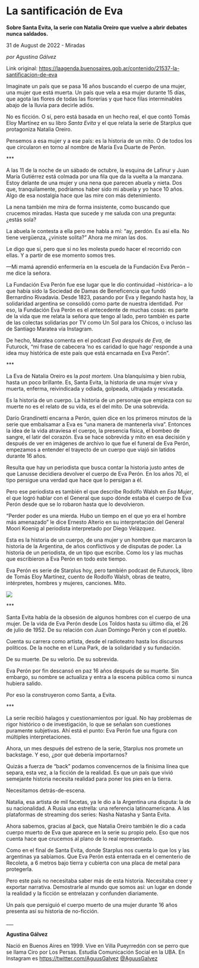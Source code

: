 # La santificación de Eva

**Sobre Santa Evita, la serie con Natalia Oreiro que vuelve a abrir debates nunca saldados.**

31 de August de 2022 - Miradas

_por Agustina Gálvez_

Link original: https://laagenda.buenosaires.gob.ar/contenido/21537-la-santificacion-de-eva



Imaginate un país que se pasa 16 años buscando el cuerpo de una mujer, una mujer que está muerta. Un país que vela a esa mujer durante 15 días, que agota las flores de todas las florerías y que hace filas interminables abajo de la lluvia para decirle adiós.




No es ficción. O sí, pero está basada en un hecho real, el que contó Tomás Eloy Martínez en su libro *Santa Evita* y el que relata la serie de Starplus que protagoniza Natalia Oreiro.




Pensemos a esa mujer y a ese país: es la historia de un mito. O de todos los que circularon en torno al nombre de María Eva Duarte de Perón.




\*\*\*




A las 11 de la noche de un sábado de octubre, la esquina de Lafinur y Juan María Gutiérrez está colmada por una fila que da la vuelta a la manzana. Estoy delante de una mujer y una nena que parecen abuela y nieta. Dos que, tranquilamente, podríamos haber sido mi abuela y yo hace 10 años. Algo de esa nostalgia hace que las mire con más detenimiento.




La nena también me mira de forma insistente, como buscando que crucemos miradas. Hasta que sucede y me saluda con una pregunta: ¿estás sola?




La abuela le contesta a ella pero me habla a mí: “ay, perdón. Es así ella. No tiene vergüenza, ¿viniste solita?” Ahora me miran las dos.




Le digo que sí, pero que si no les molesta puedo hacer el recorrido con ellas. Y a partir de ese momento somos tres.




—Mi mamá aprendió enfermería en la escuela de la Fundación Eva Perón –me dice la señora.




 La Fundación Eva Perón fue ese lugar que le dio continuidad –histórica– a lo que había sido la Sociedad de Damas de Beneficencia que fundó Bernardino Rivadavia. Desde 1823, pasando por Eva y llegando hasta hoy, la solidaridad argentina se consolidó como parte de nuestra identidad. Por eso, la Fundación Eva Perón es el antecedente de muchas cosas: es parte de la vida que me relata la señora que tengo al lado, pero también es parte de las colectas solidarias por TV como Un Sol para los Chicos, o incluso las de Santiago Maratea vía Instagram. 

De hecho, Maratea comenta en el podcast *Eva después de Eva*, de Futurock, “mi frase de cabecera ‘no es caridad lo que hago’ responde a una idea muy histórica de este país que está encarnada en Eva Perón”.
 



\*\*\*




La Eva de Natalia Oreiro es la *post mortem*. Una blanquísima y bien rubia, hasta un poco brillante. Es, Santa Evita, la historia de una mujer viva y muerta, enferma, reivindicada y odiada, golpeada, ultrajada y rescatada.




Es la historia de un cuerpo. La historia de un personaje que empieza con su muerte no es el relato de su vida, es el del mito. De una sobrevida.




Darío Grandinetti encarna a Perón, quien dice en los primeros minutos de la serie que embalsamar a Eva es “una manera de mantenerla viva”. Entonces la idea de la vida atraviesa el cuerpo, la presencia física, el bombeo de sangre, el latir del corazón. Eva se hace sobrevida y mito en esa decisión y después de ver en imágenes de archivo lo que fue el funeral de Eva Perón, empezamos a entender el trayecto de un cuerpo que viajó sin latidos durante 16 años.




Resulta que hay un periodista que busca contar la historia justo antes de que Lanusse decidiera devolver el cuerpo de Eva Perón. En los años 70, el tipo persigue una verdad que hace que lo persigan a él.




Pero ese periodista es también el que describe Rodolfo Walsh en *Esa Mujer*, el que logró hablar con el General que supo dónde estaba el cuerpo de Eva Perón desde que se lo robaron hasta que lo devolvieron.




“Perder poder es una mierda. Hubo un tiempo en el que yo era el hombre más amenazado” le dice Ernesto Alterio en su interpretación del General Moori Koenig al periodista interpretado por Diego Velázquez.




Esta es la historia de un cuerpo, de una mujer y un hombre que marcaron la historia de la Argentina, de años conflictivos y de disputas de poder. La historia de un periodista, de un tipo que escribe. Como los y las muchas que escribieron a Eva Perón en todo este tiempo.




Eva Perón es serie de Starplus hoy, pero también podcast de Futurock, libro de Tomás Eloy Martínez, cuento de Rodolfo Walsh, obras de teatro, intérpretes, hombres y mujeres, canciones. Mito.




![](https://cdn.feater.me/files/images/355402/e34c13dc-2ef3-4c42-95f2-8e2244928ccd.jpg)




\*\*\*




Santa Evita habla de la obsesión de algunos hombres con el cuerpo de una mujer. De la vida de Eva Perón desde Los Toldos hasta su último día, el 26 de julio de 1952. De su relación con Juan Domingo Perón y con el pueblo.




Cuenta su carrera como artista, desde el radioteatro hasta los discursos políticos. De la noche en el Luna Park, de la solidaridad y su fundación.




De su muerte. De su velorio. De su sobrevida.




Eva Perón por fin descansó en paz 16 años después de su muerte. Sin embargo, su nombre se actualiza y entra a la escena pública como si nunca hubiera salido.




Por eso la construyeron como Santa, a Evita.




\*\*\*




La serie recibió halagos y cuestionamientos por igual. No hay problemas de rigor histórico o de investigación, lo que se señalan son cuestiones puramente subjetivas. Ahí está el punto: Eva Perón fue una figura con múltiples interpretaciones.




Ahora, un mes después del estreno de la serie, Starplus nos promete un backstage. Y eso, ¿por qué debería importarnos?




Quizás a fuerza de “back” podamos convencernos de la finísima línea que separa, esta vez, a la ficción de la realidad. Es que un país que vivió semejante historia necesita realidad para poner los pies en la tierra.




Necesitamos detrás-de-escena.




Natalia, esa artista de mil facetas, ya le dio a la Argentina una disputa: la de su nacionalidad. A Rusia una estrella: una referencia latinoamericana. A las plataformas de streaming dos series: Nasha Natasha y Santa Evita.




Ahora sabemos, gracias al [*b*](https://www.youtube.com/watch?v=JFcDWXNyUJc&ab_channel=Star%2BLatinoam%C3%A9rica)ack, que Natalia Oreiro también le dio a cada cuerpo muerto de Eva que aparece en la serie su propio pelo. Eso que nos cuenta hace que crucemos al plano de lo real representado.




Como en el final de Santa Evita, donde Starplus nos cuenta lo que los y las argentinas ya sabíamos. Que Eva Perón está enterrada en el cementerio de Recoleta, a 6 metros bajo tierra y cubierta con una placa de metal para protegerla.




Pero este país no necesitaba saber más de esta historia. Necesitaba creer y exportar narrativa. Demostrarle al mundo que somos así: un lugar en donde la realidad y la ficción se entrelazan y confunden diariamente.




Un país que persiguió el cuerpo muerto de una mujer durante 16 años presenta así su historia de no-ficción.




\_\_\_




**Agustina Gálvez**




Nació en Buenos Aires en 1999. Vive en Villa Pueyrredón con se perro que se llama Ciro por Los Persas. Estudia Comunicación Social en la UBA. En Instagram es https://twitter.com/AguusGalvez [@AguusGalvez](https://twitter.com/AguusGalvez)



